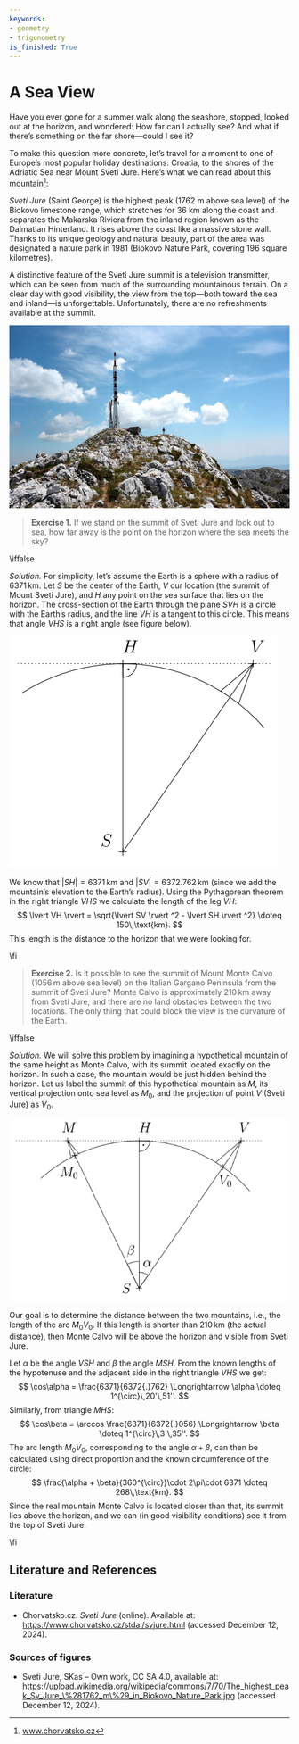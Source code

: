 ```yaml
---
keywords:
- geometry
- trigonometry
is_finished: True
---
```


# A Sea View

Have you ever gone for a summer walk along the seashore, stopped, looked out at the horizon, and wondered: How far can I actually see? And what if there’s something on the far shore—could I see it?

To make this question more concrete, let’s travel for a moment to one of Europe’s most popular holiday destinations: Croatia, to the shores of the Adriatic Sea near Mount Sveti Jure. Here’s what we can read about this mountain[^1]: 

[^1]: www.chorvatsko.cz

*Sveti Jure* (Saint George) is the highest peak (1762 m above sea level) of the Biokovo limestone range, which stretches for 36 km along the coast and separates the Makarska Riviera from the inland region known as the Dalmatian Hinterland. It rises above the coast like a massive stone wall. Thanks to its unique geology and natural beauty, part of the area was designated a nature park in 1981 (Biokovo Nature Park, covering 196 square kilometres).

A distinctive feature of the Sveti Jure summit is a television transmitter, which can be seen from much of the surrounding mountainous terrain. On a clear day with good visibility, the view from the top—both toward the sea and inland—is unforgettable. Unfortunately, there are no refreshments available at the summit.

![Sveti Jure summit.](sveti_jure.jpg)

> **Exercise 1.** If we stand on the summit of Sveti Jure and look out to sea, how far away is the point on the horizon where the sea meets the sky?

\iffalse

*Solution.* For simplicity, let’s assume the Earth is a sphere with a radius of $6371\,\text{km}$. Let $S$ be the center of the Earth, $V$ our location (the summit of Mount Sveti Jure), and $H$ any point on the sea surface that lies on the horizon. The cross-section of the Earth through the plane $SVH$ is a circle with the Earth’s radius, and the line $VH$ is a tangent to this circle. This means that angle $VHS$ is a right angle (see figure below).

![Solution to Exercise 1](math4you_00042_01.svg)

We know that $\lvert SH \rvert = 6371\,\text{km}$ and 
$\lvert SV \rvert  = 6372{.}762\,\text{km}$ (since we add the mountain’s elevation to the Earth’s radius). 
Using the Pythagorean theorem in the right triangle $VHS$ we calculate the length of the leg $VH$:
$$
\lvert VH \rvert = \sqrt{\lvert SV \rvert ^2 - \lvert SH \rvert ^2} \doteq 150\,\text{km}.
$$
This length is the distance to the horizon that we were looking for.

\fi

> **Exercise 2.** Is it possible to see the summit of Mount Monte Calvo (1056 m above sea level) on the Italian Gargano Peninsula from the summit of Sveti Jure? Monte Calvo is approximately 210 km away from Sveti Jure, and there are no land obstacles between the two locations. The only thing that could block the view is the curvature of the Earth.

\iffalse

*Solution.* We will solve this problem by imagining a hypothetical mountain of the same height as Monte Calvo, with its summit located exactly on the horizon. In such a case, the mountain would be just hidden behind the horizon. Let us label the summit of this hypothetical mountain as $M$, its vertical projection onto sea level as $M_0$, and the projection of point $V$ (Sveti Jure) as $V_0$.

![Solution to Exercise 2](math4you_00042_02.svg)

Our goal is to determine the distance between the two mountains, i.e., the length of the arc $M_0V_0$. If this length is shorter than $210\,\text{km}$ 
(the actual distance), then Monte Calvo will be above the horizon and visible from Sveti Jure.

Let $\alpha$ be the angle $VSH$ and $\beta$ the angle $MSH$. From the known lengths of the hypotenuse and the adjacent side in the right triangle $VHS$ we get:
$$
\cos\alpha = \frac{6371}{6372{.}762} \Longrightarrow \alpha \doteq 1^{\circ}\,20'\,51''.
$$
Similarly, from triangle $MHS$:
$$
\cos\beta = \arccos \frac{6371}{6372{.}056} \Longrightarrow \beta \doteq 1^{\circ}\,3'\,35''.
$$
The arc length $M_0V_0$, corresponding to the angle $\alpha + \beta$, can then be calculated using direct proportion and the known circumference of the circle:
$$
\frac{\alpha + \beta}{360^{\circ}}\cdot 2\pi\cdot 6371 \doteq 268\,\text{km}.
$$
Since the real mountain Monte Calvo is located closer than that, its summit lies above the horizon, and we can (in good visibility conditions) see it from the top of Sveti Jure.

\fi

## Literature and References

### Literature

* Chorvatsko.cz. *Sveti Jure* (online). Available at: https://www.chorvatsko.cz/stdal/svjure.html (accessed December 12, 2024).

### Sources of figures

* Sveti Jure, SKas – Own work, CC SA 4.0, available at: https://upload.wikimedia.org/wikipedia/commons/7/70/The_highest_peak_Sv_Jure_\%281762_m\%29_in_Biokovo_Nature_Park.jpg (accessed December 12, 2024).

